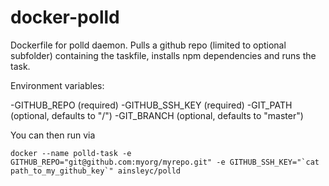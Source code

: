 # docker-polld

Dockerfile for polld daemon. Pulls a github repo (limited to optional subfolder) containing the taskfile, installs npm dependencies and runs the task.

Environment variables:

-GITHUB_REPO (required)
-GITHUB_SSH_KEY (required)
-GIT_PATH (optional, defaults to "/")
-GIT_BRANCH (optional, defaults to "master")

You can then run via

```
docker --name polld-task -e GITHUB_REPO="git@github.com:myorg/myrepo.git" -e GITHUB_SSH_KEY="`cat path_to_my_github_key`" ainsleyc/polld
```
